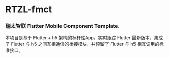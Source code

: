 # RTZL-fmct 
### 瑞太智联 Flutter Mobile Component Template.

本项目是基于 Flutter + h5 架构的标杆性App，实时跟踪 Flutter 最新版本，集成了 Flutter 与 h5 之间互相通信的桥接模块，并预留了 Flutter 与 h5 相互调用的标准接口。

